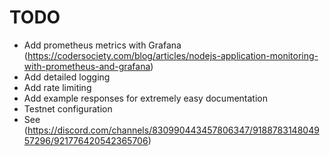 # TODO

-   Add prometheus metrics with Grafana (https://codersociety.com/blog/articles/nodejs-application-monitoring-with-prometheus-and-grafana)
-   Add detailed logging
-   Add rate limiting
-   Add example responses for extremely easy documentation
- Testnet configuration
- See (https://discord.com/channels/830990443457806347/918878314804957296/921776420542365706)
